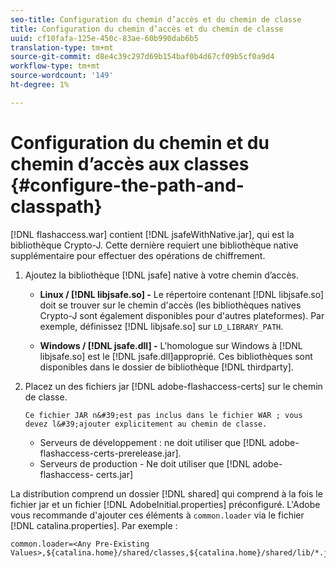 ```yaml
---
seo-title: Configuration du chemin d’accès et du chemin de classe
title: Configuration du chemin d’accès et du chemin de classe
uuid: cf10fafa-125e-450c-83ae-60b990dab6b5
translation-type: tm+mt
source-git-commit: d8e4c39c297d69b154baf0b4d67cf09b5cf0a9d4
workflow-type: tm+mt
source-wordcount: '149'
ht-degree: 1%

---
```



# Configuration du chemin et du chemin d’accès aux classes {#configure-the-path-and-classpath}

[!DNL flashaccess.war] contient [!DNL jsafeWithNative.jar], qui est la bibliothèque Crypto-J. Cette dernière requiert une bibliothèque native supplémentaire pour effectuer des opérations de chiffrement.

1. Ajoutez la bibliothèque [!DNL jsafe] native à votre chemin d’accès.

   * **Linux /  [!DNL libjsafe.so] -** Le répertoire contenant  [!DNL libjsafe.so] doit se trouver sur le chemin d&#39;accès (les bibliothèques natives Crypto-J sont également disponibles pour d&#39;autres plateformes). Par exemple, définissez [!DNL libjsafe.so] sur `LD_LIBRARY_PATH`.

   * **Windows /  [!DNL jsafe.dll] -** L&#39;homologue sur Windows à  [!DNL libjsafe.so] est le  [!DNL jsafe.dll]approprié.
   Ces bibliothèques sont disponibles dans le dossier de bibliothèque [!DNL thirdparty].
1. Placez un des fichiers jar [!DNL adobe-flashaccess-certs] sur le chemin de classe.

       Ce fichier JAR n&#39;est pas inclus dans le fichier WAR ; vous devez l&#39;ajouter explicitement au chemin de classe.
   
   * Serveurs de développement : ne doit utiliser que [!DNL adobe-flashaccess-certs-prerelease.jar].
   * Serveurs de production - Ne doit utiliser que [!DNL adobe-flashaccess- certs.jar]

La distribution comprend un dossier [!DNL shared] qui comprend à la fois le fichier jar et un fichier [!DNL AdobeInitial.properties] préconfiguré. L&#39;Adobe vous recommande d&#39;ajouter ces éléments à `common.loader` via le fichier [!DNL catalina.properties]. Par exemple :

```
common.loader=<Any Pre-Existing Values>,${catalina.home}/shared/classes,${catalina.home}/shared/lib/*.jar
```


